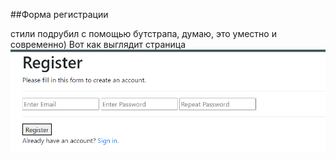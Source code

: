 ##Форма регистрации

стили подрубил с помощью бутстрапа, думаю, это уместно и современно)
Вот как выглядит страница 
![img.png](img.png)